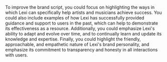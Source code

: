 To improve the brand script, you could focus on highlighting the ways in which Lexi can specifically help artists and musicians achieve success. You could also include examples of how Lexi has successfully provided guidance and support to users in the past, which can help to demonstrate its effectiveness as a resource. Additionally, you could emphasize Lexi's ability to adapt and evolve over time, and to continually learn and update its knowledge and expertise. Finally, you could highlight the friendly, approachable, and empathetic nature of Lexi's brand personality, and emphasize its commitment to transparency and honesty in all interactions with users.